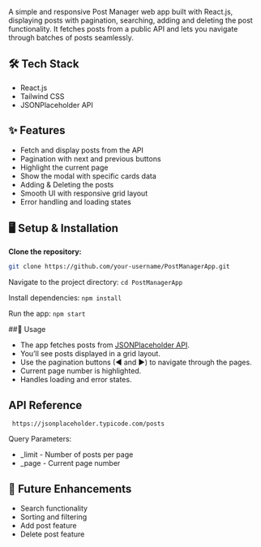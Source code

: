 A simple and responsive Post Manager web app built with React.js, displaying posts with pagination, searching, adding and deleting the post functionality. It fetches posts from a public API and lets you navigate through batches of posts seamlessly.

## 🛠️ Tech Stack

- React.js
- Tailwind CSS
- JSONPlaceholder API

## ✨ Features

- Fetch and display posts from the API
- Pagination with next and previous buttons
- Highlight the current page
- Show the modal with specific cards data
- Adding & Deleting the posts
- Smooth UI with responsive grid layout
- Error handling and loading states

## 🖥️ Setup & Installation

**Clone the repository:**
```bash
git clone https://github.com/your-username/PostManagerApp.git
```
Navigate to the project directory:
```cd PostManagerApp```

Install dependencies:
``` npm install ```

Run the app:
```npm start```


##📝 Usage

- The app fetches posts from [JSONPlaceholder API](https://jsonplaceholder.typicode.com/posts).
- You’ll see posts displayed in a grid layout.
- Use the pagination buttons (◀ and ▶) to navigate through the pages.
- Current page number is highlighted.
- Handles loading and error states.

## API Reference
```Endpoint:
 https://jsonplaceholder.typicode.com/posts
```
Query Parameters:
- _limit - Number of posts per page
- _page - Current page number

## 🚀 Future Enhancements

- Search functionality
- Sorting and filtering
- Add post feature
- Delete post feature
